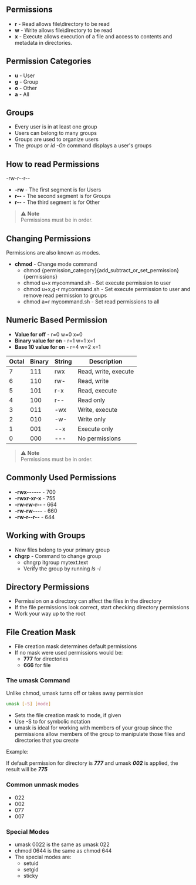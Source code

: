 ## Permissions
- **r** - Read allows file\directory to be read
- **w** - Write allows file\directory to be read
- **x** - Execute allows execution of a file and access to contents and metadata in directories.

## Permission Categories
- **u** - User
- **g** - Group
- **o** - Other
- **a** - All

## Groups
- Every user is in at least one group
- Users can belong to many groups
- Groups are used to organize users
- The *groups* or *id -Gn* command displays a user's groups

## How to read Permissions

-rw-r--r--

- **-rw** - The first segment is for Users
- **r--** - The second segment is for Groups
- **r--** - The third segment is for Other
 
> ⚠️ **Note**  
> Permissions must be in order.

## Changing Permissions
Permissions are also known as modes.
- **chmod** - Change mode command
  - chmod {permission_category}{add_subtract_or_set_permission}{permissions}
  - chmod u+x mycommand.sh - Set execute permission to user
  - chmod u+x,g-r mycommand.sh - Set execute permission to user and remove read permission to groups
  - chmod a=r mycommand.sh - Set read permissions to all

## Numeric Based Permission
- **Value for off** - r=0 w=0 x=0
- **Binary value for on** - r=1 w=1 x=1
- **Base 10 value for on** - r=4 w=2 x=1

| Octal | Binary | String | Description          |
| ----- | ------ | ------ | -------------------- |
| 7     | 111    | rwx    | Read, write, execute |
| 6     | 110    | rw-    | Read, write          |
| 5     | 101    | r-x    | Read, execute        |
| 4     | 100    | r--    | Read only            |
| 3     | 011    | -wx    | Write, execute       |
| 2     | 010    | -w-    | Write only           |
| 1     | 001    | --x    | Execute only         |
| 0     | 000    | ---    | No permissions       |

> ⚠️ **Note**  
> Permissions must be in order.

## Commonly Used Permissions
- **-rwx------** - 700
- **-rwxr-xr-x** - 755
- **-rw-rw-r--** - 664
- **-rw-rw----** - 660
- **-rw-r--r--** - 644

## Working with Groups

- New files belong to your primary group
- **chgrp** - Command to change group
  - chngrp itgroup mytext.text
  - Verify the group by running *ls -l*

## Directory Permissions
- Permission on a directory can affect the files in the directory
- If the file permissions look correct, start checking directory permissions
- Work your way up to the root

## File Creation Mask
- File creation mask determines default permissions
- If no mask were used permissions would be:
  - **777** for directories
  - **666** for file

### The umask Command
Unlike chmod, umask turns off or takes away permission

```bash
umask [-S] [mode]
```
- Sets the file creation mask to mode, if given
- Use -S to for symbolic notation
- umask is ideal for working with members of your group since the permissions allow members of the group to manipulate those files and directories that you create

Example:

If default permission for directory is ***777*** and umask ***002*** is applied, the result will be ***775***

### Common unmask modes
- 022
- 002
- 077
- 007

### Special Modes
- umask 0022 is the same as umask 022
- chmod 0644 is the same as chmod 644
- The special modes are:
  - setuid
  - setgid
  - sticky